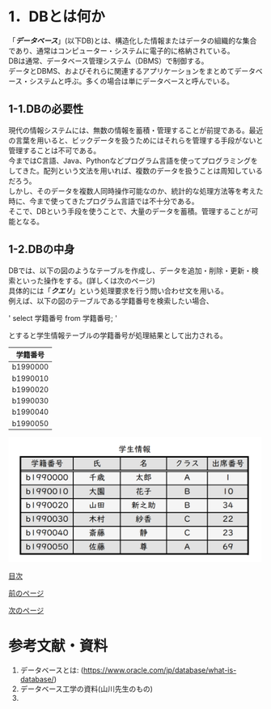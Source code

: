 # 1．DBとは何か

「***データベース***」(以下DB)とは、構造化した情報またはデータの組織的な集合であり、通常はコンピューター・システムに電子的に格納されている。  
DBは通常、データベース管理システム（DBMS）で制御する。  
データとDBMS、およびそれらに関連するアプリケーションをまとめてデータベース・システムと呼ぶ。多くの場合は単にデータベースと呼んでいる。  

## 1-1.DBの必要性

現代の情報システムには、無数の情報を蓄積・管理することが前提である。最近の言葉を用いると、ビックデータを扱うためにはそれらを管理する手段がないと管理することは不可である。  
今まではC言語、Java、Pythonなどプログラム言語を使ってプログラミングをしてきた。配列という文法を用いれば、複数のデータを扱うことは周知しているだろう。  
しかし、そのデータを複数人同時操作可能なのか、統計的な処理方法等を考えた時に、今まで使ってきたプログラム言語では不十分である。  
そこで、DBという手段を使うことで、大量のデータを蓄積。管理することが可能となる。

## 1-2.DBの中身

DBでは、以下の図のようなテーブルを作成し、データを追加・削除・更新・検索といった操作をする。(詳しくは次のページ)  
具体的には「***クエリ***」という処理要求を行う問い合わせ文を用いる。  
例えば、以下の図のテーブルである学籍番号を検索したい場合、  

' select 学籍番号 from 学籍番号; '  

とすると学生情報テーブルの学籍番号が処理結果として出力される。

| 学籍番号 |
|:---:|
|b1990000|
|b1990010|
|b1990020|
|b1990030|
|b1990040|
|b1990050|


<img width="500" src="https://github.com/122yuuki/SDP_DB/blob/main/Section_1/DB_%E3%83%86%E3%83%BC%E3%83%96%E3%83%AB%E4%BE%8B.png">





[目次](https://github.com/122yuuki/SDP_DB/tree/main#readme)  

[前のページ](https://github.com/122yuuki/SDP_DB/blob/main/Section_1/section_1-1.md)  

[次のページ]()  

# 参考文献・資料
1. データベースとは: (https://www.oracle.com/jp/database/what-is-database/)
2. データベース工学の資料(山川先生のもの)
4. 
